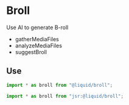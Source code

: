 # Broll
Use AI to generate B-roll

- gatherMediaFiles
- analyzeMediaFiles
- suggestBroll

## Use
```javascript
import * as broll from "@liquid/broll";
```
```javascript
import * as broll from "jsr:@liquid/broll";
```